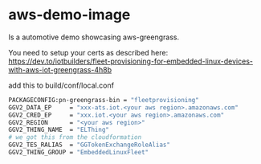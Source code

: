 # aws-demo-image
Is a automotive demo showcasing aws-greengrass.

You need to setup your certs as described here:
https://dev.to/iotbuilders/fleet-provisioning-for-embedded-linux-devices-with-aws-iot-greengrass-4h8b

add this to build/conf/local.conf
```bash
PACKAGECONFIG:pn-greengrass-bin = "fleetprovisioning"
GGV2_DATA_EP     = "xxx-ats.iot.<your aws region>.amazonaws.com"
GGV2_CRED_EP     = "xxx.iot.<your aws region>.amazonaws.com"
GGV2_REGION      = "<your aws region>"
GGV2_THING_NAME  = "ELThing"
# we got this from the cloudformation
GGV2_TES_RALIAS  = "GGTokenExchangeRoleAlias"
GGV2_THING_GROUP = "EmbeddedLinuxFleet"
```
